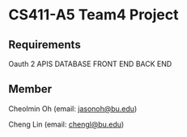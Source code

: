 # CS411-A5 Team4 Project
## Requirements
Oauth
2 APIS
DATABASE
FRONT END
BACK END
## Member
Cheolmin Oh (email: jasonoh@bu.edu) 

Cheng Lin (email: chengl@bu.edu)
